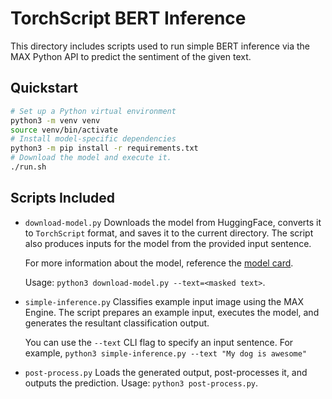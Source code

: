 # TorchScript BERT Inference

This directory includes scripts used to run simple BERT inference via the MAX
Python API to predict the sentiment of the given text.

## Quickstart

```sh
# Set up a Python virtual environment
python3 -m venv venv
source venv/bin/activate
# Install model-specific dependencies
python3 -m pip install -r requirements.txt
# Download the model and execute it.
./run.sh
```

## Scripts Included

- `download-model.py`
    Downloads the model from HuggingFace, converts it to `TorchScript` format,
    and saves it to the current directory. The script also produces inputs for
    the model from the provided input sentence.

    For more information about the model, reference the [model card](https://huggingface.co/bert-base-uncased).

    Usage: `python3 download-model.py --text=<masked text>`.

- `simple-inference.py`
    Classifies example input image using the MAX Engine. The script prepares an
    example input, executes the model, and generates the resultant classification
    output.

    You can use the `--text` CLI flag to specify an input sentence.
    For example, `python3 simple-inference.py --text "My dog is awesome"`

- `post-process.py`
    Loads the generated output, post-processes it, and outputs the prediction.
    Usage: `python3 post-process.py`.
